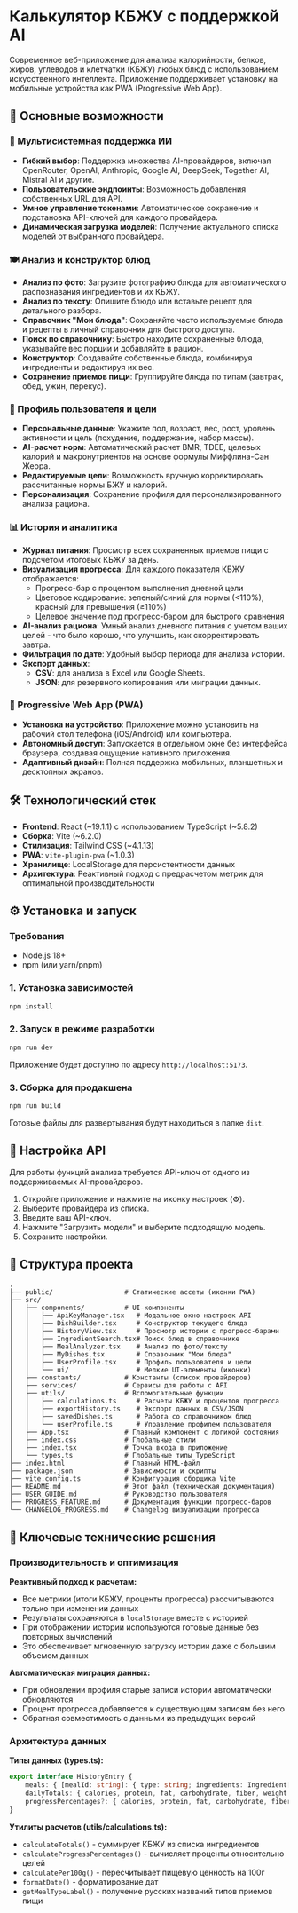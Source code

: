 # Калькулятор КБЖУ с поддержкой AI

Современное веб-приложение для анализа калорийности, белков, жиров, углеводов и клетчатки (КБЖУ) любых блюд с использованием искусственного интеллекта. Приложение поддерживает установку на мобильные устройства как PWA (Progressive Web App).

## 🚀 Основные возможности

### 🤖 Мультисистемная поддержка ИИ
- **Гибкий выбор**: Поддержка множества AI-провайдеров, включая OpenRouter, OpenAI, Anthropic, Google AI, DeepSeek, Together AI, Mistral AI и другие.
- **Пользовательские эндпоинты**: Возможность добавления собственных URL для API.
- **Умное управление токенами**: Автоматическое сохранение и подстановка API-ключей для каждого провайдера.
- **Динамическая загрузка моделей**: Получение актуального списка моделей от выбранного провайдера.

### 🍽️ Анализ и конструктор блюд
- **Анализ по фото**: Загрузите фотографию блюда для автоматического распознавания ингредиентов и их КБЖУ.
- **Анализ по тексту**: Опишите блюдо или вставьте рецепт для детального разбора.
- **Справочник "Мои блюда"**: Сохраняйте часто используемые блюда и рецепты в личный справочник для быстрого доступа.
- **Поиск по справочнику**: Быстро находите сохраненные блюда, указывайте вес порции и добавляйте в рацион.
- **Конструктор**: Создавайте собственные блюда, комбинируя ингредиенты и редактируя их вес.
- **Сохранение приемов пищи**: Группируйте блюда по типам (завтрак, обед, ужин, перекус).

### 👤 Профиль пользователя и цели
- **Персональные данные**: Укажите пол, возраст, вес, рост, уровень активности и цель (похудение, поддержание, набор массы).
- **AI-расчет норм**: Автоматический расчет BMR, TDEE, целевых калорий и макронутриентов на основе формулы Миффлина-Сан Жеора.
- **Редактируемые цели**: Возможность вручную корректировать рассчитанные нормы БЖУ и калорий.
- **Персонализация**: Сохранение профиля для персонализированного анализа рациона.

### 📊 История и аналитика
- **Журнал питания**: Просмотр всех сохраненных приемов пищи с подсчетом итоговых КБЖУ за день.
- **Визуализация прогресса**: Для каждого показателя КБЖУ отображается:
  - Прогресс-бар с процентом выполнения дневной цели
  - Цветовое кодирование: зеленый/синий для нормы (<110%), красный для превышения (≥110%)
  - Целевое значение под прогресс-баром для быстрого сравнения
- **AI-анализ рациона**: Умный анализ дневного питания с учетом ваших целей - что было хорошо, что улучшить, как скорректировать завтра.
- **Фильтрация по дате**: Удобный выбор периода для анализа истории.
- **Экспорт данных**:
  - **CSV**: для анализа в Excel или Google Sheets.
  - **JSON**: для резервного копирования или миграции данных.

### 📱 Progressive Web App (PWA)
- **Установка на устройство**: Приложение можно установить на рабочий стол телефона (iOS/Android) или компьютера.
- **Автономный доступ**: Запускается в отдельном окне без интерфейса браузера, создавая ощущение нативного приложения.
- **Адаптивный дизайн**: Полная поддержка мобильных, планшетных и десктопных экранов.

## 🛠️ Технологический стек

- **Frontend**: React (~19.1.1) с использованием TypeScript (~5.8.2)
- **Сборка**: Vite (~6.2.0)
- **Стилизация**: Tailwind CSS (~4.1.13)
- **PWA**: `vite-plugin-pwa` (~1.0.3)
- **Хранилище**: LocalStorage для персистентности данных
- **Архитектура**: Реактивный подход с предрасчетом метрик для оптимальной производительности

## ⚙️ Установка и запуск

### Требования
- Node.js 18+
- npm (или yarn/pnpm)

### 1. Установка зависимостей
```bash
npm install
```

### 2. Запуск в режиме разработки
```bash
npm run dev
```
Приложение будет доступно по адресу `http://localhost:5173`.

### 3. Сборка для продакшена
```bash
npm run build
```
Готовые файлы для развертывания будут находиться в папке `dist`.

## 🔧 Настройка API

Для работы функций анализа требуется API-ключ от одного из поддерживаемых AI-провайдеров.

1. Откройте приложение и нажмите на иконку настроек (⚙️).
2. Выберите провайдера из списка.
3. Введите ваш API-ключ.
4. Нажмите "Загрузить модели" и выберите подходящую модель.
5. Сохраните настройки.

## 📁 Структура проекта

```
.
├── public/                  # Статические ассеты (иконки PWA)
├── src/
│   ├── components/          # UI-компоненты
│   │   ├── ApiKeyManager.tsx   # Модальное окно настроек API
│   │   ├── DishBuilder.tsx     # Конструктор текущего блюда
│   │   ├── HistoryView.tsx     # Просмотр истории с прогресс-барами
│   │   ├── IngredientSearch.tsx# Поиск блюд в справочнике
│   │   ├── MealAnalyzer.tsx    # Анализ по фото/тексту
│   │   ├── MyDishes.tsx        # Справочник "Мои блюда"
│   │   ├── UserProfile.tsx     # Профиль пользователя и цели
│   │   └── ui/                 # Мелкие UI-элементы (иконки)
│   ├── constants/           # Константы (список провайдеров)
│   ├── services/            # Сервисы для работы с API
│   ├── utils/               # Вспомогательные функции
│   │   ├── calculations.ts     # Расчеты КБЖУ и процентов прогресса
│   │   ├── exportHistory.ts    # Экспорт данных в CSV/JSON
│   │   ├── savedDishes.ts      # Работа со справочником блюд
│   │   └── userProfile.ts      # Управление профилем пользователя
│   ├── App.tsx              # Главный компонент с логикой состояния
│   ├── index.css            # Глобальные стили
│   ├── index.tsx            # Точка входа в приложение
│   └── types.ts             # Глобальные типы TypeScript
├── index.html               # Главный HTML-файл
├── package.json             # Зависимости и скрипты
├── vite.config.ts           # Конфигурация сборщика Vite
├── README.md                # Этот файл (техническая документация)
├── USER_GUIDE.md            # Руководство пользователя
├── PROGRESS_FEATURE.md      # Документация функции прогресс-баров
└── CHANGELOG_PROGRESS.md    # Changelog визуализации прогресса
```

## 🔧 Ключевые технические решения

### Производительность и оптимизация

**Реактивный подход к расчетам:**
- Все метрики (итоги КБЖУ, проценты прогресса) рассчитываются только при изменении данных
- Результаты сохраняются в `localStorage` вместе с историей
- При отображении истории используются готовые данные без повторных вычислений
- Это обеспечивает мгновенную загрузку истории даже с большим объемом данных

**Автоматическая миграция данных:**
- При обновлении профиля старые записи истории автоматически обновляются
- Процент прогресса добавляется к существующим записям без него
- Обратная совместимость с данными из предыдущих версий

### Архитектура данных

**Типы данных (types.ts):**
```typescript
export interface HistoryEntry {
    meals: { [mealId: string]: { type: string; ingredients: Ingredient[] } };
    dailyTotals: { calories, protein, fat, carbohydrate, fiber, weight };
    progressPercentages?: { calories, protein, fat, carbohydrate, fiber }; // Новое!
}
```

**Утилиты расчетов (utils/calculations.ts):**
- `calculateTotals()` - суммирует КБЖУ из списка ингредиентов
- `calculateProgressPercentages()` - вычисляет проценты относительно целей
- `calculatePer100g()` - пересчитывает пищевую ценность на 100г
- `formatDate()` - форматирование дат
- `getMealTypeLabel()` - получение русских названий типов приемов пищи
